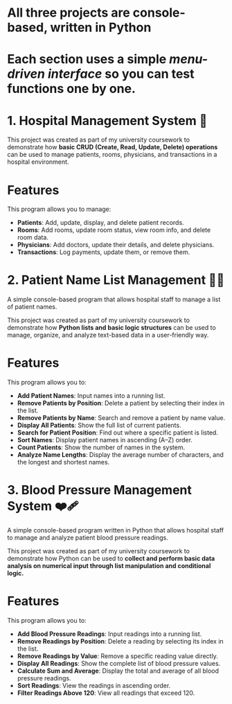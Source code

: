 # All three projects are console-based, written in Python
# Each section uses a simple *menu-driven interface* so you can test functions one by one.

# 1. Hospital Management System 🏥
This project was created as part of my university coursework to demonstrate how **basic CRUD (Create, Read, Update, Delete) operations** can be used to manage patients, rooms, physicians, and transactions in a hospital environment.

# Features
This program allows you to manage:
- **Patients**: Add, update, display, and delete patient records.
- **Rooms**: Add rooms, update room status, view room info, and delete room data.
- **Physicians**: Add doctors, update their details, and delete physicians.
- **Transactions**: Log payments, update them, or remove them.

# 2. Patient Name List Management 🧑‍⚕️

A simple console-based program that allows hospital staff to manage a list of patient names.

This project was created as part of my university coursework to demonstrate how **Python lists and basic logic structures** can be used to manage, organize, and analyze text-based data in a user-friendly way.

# Features
This program allows you to:
- **Add Patient Names**: Input names into a running list.
- **Remove Patients by Position**: Delete a patient by selecting their index in the list.
- **Remove Patients by Name**: Search and remove a patient by name value.
- **Display All Patients**: Show the full list of current patients.
- **Search for Patient Position**: Find out where a specific patient is listed.
- **Sort Names**: Display patient names in ascending (A–Z) order.
- **Count Patients**: Show the number of names in the system.
- **Analyze Name Lengths**: Display the average number of characters, and the longest and shortest names.

# 3. Blood Pressure Management System ❤️‍🩹

A simple console-based program written in Python that allows hospital staff to manage and analyze patient blood pressure readings.

This project was created as part of my university coursework to demonstrate how Python can be used to **collect and perform basic data analysis on numerical input through list manipulation and conditional logic.**

# Features
This program allows you to:
- **Add Blood Pressure Readings**: Input readings into a running list.
- **Remove Readings by Position**: Delete a reading by selecting its index in the list.
- **Remove Readings by Value**: Remove a specific reading value directly.
- **Display All Readings**: Show the complete list of blood pressure values.
- **Calculate Sum and Average**: Display the total and average of all blood pressure readings.
- **Sort Readings**: View the readings in ascending order.
- **Filter Readings Above 120**: View all readings that exceed 120.


